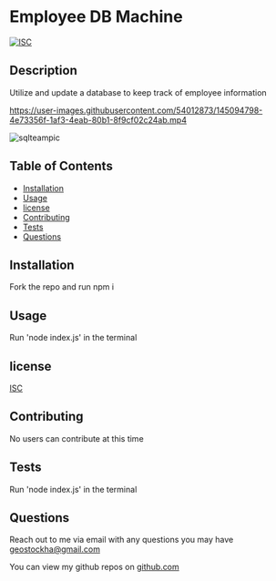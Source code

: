 # Employee DB Machine
  [![ISC](https://img.shields.io/badge/license-ISC-green)](https://img.shields.io/badge/license-ISC-green)
  ## Description

  Utilize and update a database to keep track of employee information
  
  
  

https://user-images.githubusercontent.com/54012873/145094798-4e73356f-1af3-4eab-80b1-8f9cf02c24ab.mp4



  ![sqlteampic](https://user-images.githubusercontent.com/54012873/145091372-6ada1619-4561-4c1d-bf69-5f842a6ce512.png)

  
  ## Table of Contents

  * [Installation](#installation)
  * [Usage](#usage)
  * [license](#license)
  * [Contributing](#contributing)
  * [Tests](#tests)
  * [Questions](#questions)
  
  ## Installation

  Fork the repo and run npm i

  ## Usage

  Run 'node index.js' in the terminal

  ## license

  [ISC](https://choosealicense.com/licenses/isc/)

  ## Contributing

  No users can contribute at this time

  ## Tests

  Run 'node index.js' in the terminal

  ## Questions

  Reach out to me via email with any questions you may have geostockha@gmail.com
  
  You can view my github repos on [github.com](https://github.com/gstockha?tab=repositories)

